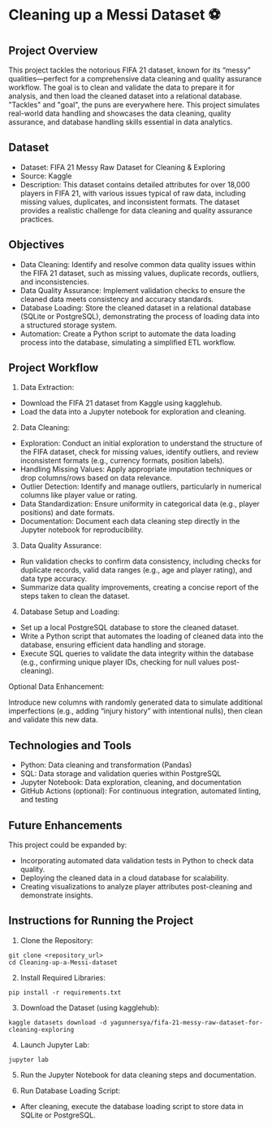 # Cleaning up a Messi Dataset ⚽

## Project Overview
This project tackles the notorious FIFA 21 dataset, known for its “messy” qualities—perfect for a comprehensive data cleaning and quality assurance workflow. The goal is to clean and validate the data to prepare it for analysis, and then load the cleaned dataset into a relational database. "Tackles" and "goal", the puns are everywhere here. This project simulates real-world data handling and showcases the data cleaning, quality assurance, and database handling skills essential in data analytics.

## Dataset
* Dataset: FIFA 21 Messy Raw Dataset for Cleaning & Exploring
* Source: Kaggle
* Description: This dataset contains detailed attributes for over 18,000 players in FIFA 21, with various issues typical of raw data, including missing values, duplicates, and inconsistent formats. The dataset provides a realistic challenge for data cleaning and quality assurance practices.

## Objectives
* Data Cleaning: Identify and resolve common data quality issues within the FIFA 21 dataset, such as missing values, duplicate records, outliers, and inconsistencies.
* Data Quality Assurance: Implement validation checks to ensure the cleaned data meets consistency and accuracy standards.
* Database Loading: Store the cleaned dataset in a relational database (SQLite or PostgreSQL), demonstrating the process of loading data into a structured storage system.
* Automation: Create a Python script to automate the data loading process into the database, simulating a simplified ETL workflow.

## Project Workflow
1. Data Extraction:
* Download the FIFA 21 dataset from Kaggle using kagglehub.
* Load the data into a Jupyter notebook for exploration and cleaning.

2. Data Cleaning:
* Exploration: Conduct an initial exploration to understand the structure of the FIFA dataset, check for missing values, identify outliers, and review inconsistent formats (e.g., currency formats, position labels).
* Handling Missing Values: Apply appropriate imputation techniques or drop columns/rows based on data relevance.
* Outlier Detection: Identify and manage outliers, particularly in numerical columns like player value or rating.
* Data Standardization: Ensure uniformity in categorical data (e.g., player positions) and date formats.
* Documentation: Document each data cleaning step directly in the Jupyter notebook for reproducibility.

3. Data Quality Assurance:
* Run validation checks to confirm data consistency, including checks for duplicate records, valid data ranges (e.g., age and player rating), and data type accuracy.
* Summarize data quality improvements, creating a concise report of the steps taken to clean the dataset.

4. Database Setup and Loading:
* Set up a local PostgreSQL database to store the cleaned dataset.
* Write a Python script that automates the loading of cleaned data into the database, ensuring efficient data handling and storage.
* Execute SQL queries to validate the data integrity within the database (e.g., confirming unique player IDs, checking for null values post-cleaning).

Optional Data Enhancement:

Introduce new columns with randomly generated data to simulate additional imperfections (e.g., adding “injury history” with intentional nulls), then clean and validate this new data.

## Technologies and Tools
* Python: Data cleaning and transformation (Pandas)
* SQL: Data storage and validation queries within PostgreSQL
* Jupyter Notebook: Data exploration, cleaning, and documentation
* GitHub Actions (optional): For continuous integration, automated linting, and testing

## Future Enhancements
This project could be expanded by:
* Incorporating automated data validation tests in Python to check data quality.
* Deploying the cleaned data in a cloud database for scalability.
* Creating visualizations to analyze player attributes post-cleaning and demonstrate insights.

## Instructions for Running the Project
1. Clone the Repository:
```
git clone <repository_url>
cd Cleaning-up-a-Messi-dataset
```

2. Install Required Libraries:
```
pip install -r requirements.txt
```

3. Download the Dataset (using kagglehub):
```
kaggle datasets download -d yagunnersya/fifa-21-messy-raw-dataset-for-cleaning-exploring
```

4. Launch Jupyter Lab:
```
jupyter lab
```

5. Run the Jupyter Notebook for data cleaning steps and documentation.

6. Run Database Loading Script:
* After cleaning, execute the database loading script to store data in SQLite or PostgreSQL.